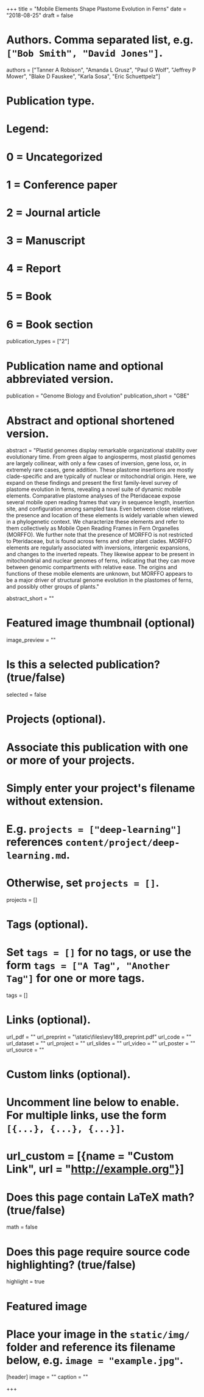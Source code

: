 +++
title = "Mobile Elements Shape Plastome Evolution in Ferns"
date = "2018-08-25"
draft = false

# Authors. Comma separated list, e.g. `["Bob Smith", "David Jones"]`.
authors =  ["Tanner A Robison",  "Amanda L Grusz",  "Paul G Wolf",  "Jeffrey P Mower",  "Blake D Fauskee", "Karla Sosa",  "Eric Schuettpelz"]

# Publication type.
# Legend:
# 0 = Uncategorized
# 1 = Conference paper
# 2 = Journal article
# 3 = Manuscript
# 4 = Report
# 5 = Book
# 6 = Book section
publication_types = ["2"]

# Publication name and optional abbreviated version.
publication = "Genome Biology and Evolution"
publication_short = "GBE"

# Abstract and optional shortened version.
abstract = "Plastid genomes display remarkable organizational stability over evolutionary time. From green algae to angiosperms, most plastid genomes are largely collinear, with only a few cases of inversion, gene loss, or, in extremely rare cases, gene addition. These plastome insertions are mostly clade-specific and are typically of nuclear or mitochondrial origin. Here, we expand on these findings and present the first family-level survey of plastome evolution in ferns, revealing a novel suite of dynamic mobile elements. Comparative plastome analyses of the Pteridaceae expose several mobile open reading frames that vary in sequence length, insertion site, and configuration among sampled taxa. Even between close relatives, the presence and location of these elements is widely variable when viewed in a phylogenetic context. We characterize these elements and refer to them collectively as Mobile Open Reading Frames in Fern Organelles (MORFFO). We further note that the presence of MORFFO is not restricted to Pteridaceae, but is found across ferns and other plant clades. MORFFO elements are regularly associated with inversions, intergenic expansions, and changes to the inverted repeats. They likewise appear to be present in mitochondrial and nuclear genomes of ferns, indicating that they can move between genomic compartments with relative ease. The origins and functions of these mobile elements are unknown, but MORFFO appears to be a major driver of structural genome evolution in the plastomes of ferns, and possibly other groups of plants."

abstract_short = ""

# Featured image thumbnail (optional)
image_preview = ""

# Is this a selected publication? (true/false)
selected = false

# Projects (optional).
#   Associate this publication with one or more of your projects.
#   Simply enter your project's filename without extension.
#   E.g. `projects = ["deep-learning"]` references `content/project/deep-learning.md`.
#   Otherwise, set `projects = []`.
projects = []

# Tags (optional).
#   Set `tags = []` for no tags, or use the form `tags = ["A Tag", "Another Tag"]` for one or more tags.
tags = []

# Links (optional).
url_pdf = ""
url_preprint = "\static\files\evy189_preprint.pdf"
url_code = ""
url_dataset = ""
url_project = ""
url_slides = ""
url_video = ""
url_poster = ""
url_source = ""

# Custom links (optional).
#   Uncomment line below to enable. For multiple links, use the form `[{...}, {...}, {...}]`.
# url_custom = [{name = "Custom Link", url = "http://example.org"}]

# Does this page contain LaTeX math? (true/false)
math = false

# Does this page require source code highlighting? (true/false)
highlight = true

# Featured image
# Place your image in the `static/img/` folder and reference its filename below, e.g. `image = "example.jpg"`.
[header]
image = ""
caption = ""

+++
